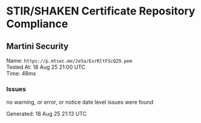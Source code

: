 # STIR/SHAKEN Certificate Repository Compliance

## Martini Security

Name: `https://p.mtsec.me/2e5a/ExrRltFScQZ9.pem`\
Tested At: 18 Aug 25 21:00 UTC\
Time: 48ms

### Issues

no warning, or error, or notice date level issues were found

Generated: 18 Aug 25 21:13 UTC